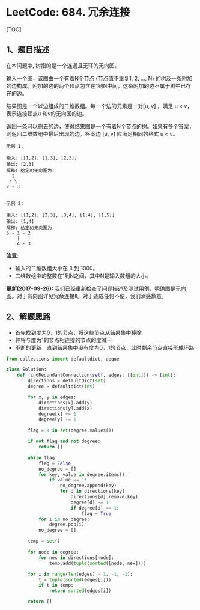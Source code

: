 # LeetCode: 684. 冗余连接

[TOC]

## 1、题目描述

在本问题中, 树指的是一个连通且无环的无向图。

输入一个图，该图由一个有着N个节点 (节点值不重复1, 2, ..., N) 的树及一条附加的边构成。附加的边的两个顶点包含在1到N中间，这条附加的边不属于树中已存在的边。

结果图是一个以边组成的二维数组。每一个边的元素是一对[u, v] ，满足 u < v，表示连接顶点u 和v的无向图的边。

返回一条可以删去的边，使得结果图是一个有着N个节点的树。如果有多个答案，则返回二维数组中最后出现的边。答案边 [u, v] 应满足相同的格式 u < v。

```
示例 1：

输入: [[1,2], [1,3], [2,3]]
输出: [2,3]
解释: 给定的无向图为:
  1
 / \
2 - 3


示例 2：

输入: [[1,2], [2,3], [3,4], [1,4], [1,5]]
输出: [1,4]
解释: 给定的无向图为:
5 - 1 - 2
    |   |
    4 - 3
```



**注意:**

- 输入的二维数组大小在 3 到 1000。
- 二维数组中的整数在1到N之间，其中N是输入数组的大小。



**更新(2017-09-26):**
  我们已经重新检查了问题描述及测试用例，明确图是无向 图。对于有向图详见冗余连接II。对于造成任何不便，我们深感歉意。

## 2、解题思路

- 首先找到度为0，1的节点，将这些节点从结果集中移除
- 并将与度为1的节点相连接的节点的度减一
- 不断的更新，直到结果集中没有度为0，1的节点，此时剩余节点直接形成环路

```python
from collections import defaultdict, deque

class Solution:
    def findRedundantConnection(self, edges: [[int]]) -> [int]:
        directions = defaultdict(set)
        degree = defaultdict(int)

        for x, y in edges:
            directions[x].add(y)
            directions[y].add(x)
            degree[x] += 1
            degree[y] += 1

        flag = 1 in set(degree.values())

        if not flag and not degree:
            return []

        while flag:
            flag = False
            no_degree = []
            for key, value in degree.items():
                if value == 1:
                    no_degree.append(key)
                    for d in directions[key]:
                        directions[d].remove(key)
                        degree[d] -= 1
                        if degree[d] == 1:
                            flag = True
            for i in no_degree:
                degree.pop(i)
            no_degree = []

        temp = set()

        for node in degree:
            for nex in directions[node]:
                temp.add(tuple(sorted([node, nex])))

        for i in range(len(edges) - 1, -1, -1):
            t = tuple(sorted(edges[i]))
            if t in temp:
                return sorted(edges[i])

        return []
```

